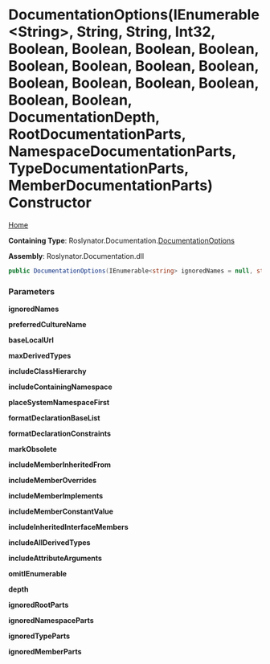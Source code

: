 # DocumentationOptions\(IEnumerable\<String>, String, String, Int32, Boolean, Boolean, Boolean, Boolean, Boolean, Boolean, Boolean, Boolean, Boolean, Boolean, Boolean, Boolean, Boolean, Boolean, DocumentationDepth, RootDocumentationParts, NamespaceDocumentationParts, TypeDocumentationParts, MemberDocumentationParts\) Constructor

[Home](../../../../README.md#_top)

**Containing Type**: Roslynator\.Documentation\.[DocumentationOptions](../README.md#_top)

**Assembly**: Roslynator\.Documentation\.dll

```csharp
public DocumentationOptions(IEnumerable<string> ignoredNames = null, string preferredCultureName = null, string baseLocalUrl = null, int maxDerivedTypes = 5, bool includeClassHierarchy = true, bool includeContainingNamespace = true, bool placeSystemNamespaceFirst = true, bool formatDeclarationBaseList = true, bool formatDeclarationConstraints = true, bool markObsolete = true, bool includeMemberInheritedFrom = true, bool includeMemberOverrides = true, bool includeMemberImplements = true, bool includeMemberConstantValue = true, bool includeInheritedInterfaceMembers = false, bool includeAllDerivedTypes = false, bool includeAttributeArguments = true, bool omitIEnumerable = true, DocumentationDepth depth = Member, RootDocumentationParts ignoredRootParts = None, NamespaceDocumentationParts ignoredNamespaceParts = None, TypeDocumentationParts ignoredTypeParts = None, MemberDocumentationParts ignoredMemberParts = None)
```

### Parameters

**ignoredNames**

**preferredCultureName**

**baseLocalUrl**

**maxDerivedTypes**

**includeClassHierarchy**

**includeContainingNamespace**

**placeSystemNamespaceFirst**

**formatDeclarationBaseList**

**formatDeclarationConstraints**

**markObsolete**

**includeMemberInheritedFrom**

**includeMemberOverrides**

**includeMemberImplements**

**includeMemberConstantValue**

**includeInheritedInterfaceMembers**

**includeAllDerivedTypes**

**includeAttributeArguments**

**omitIEnumerable**

**depth**

**ignoredRootParts**

**ignoredNamespaceParts**

**ignoredTypeParts**

**ignoredMemberParts**